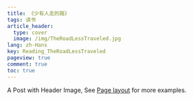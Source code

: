 ```yaml
---
title: 《少有人走的路》
tags: 读书
article_header:
  type: cover
  image: /img/TheRoadLessTraveled.jpg
lang: zh-Hans
key: Reading_TheRoadLessTraveled
pageview: true
comment: true
toc: true
---
```


A Post with Header Image, See [Page layout](https://tianqi.name/jekyll-TeXt-theme/samples.html#page-layout) for more examples.

<!--more-->